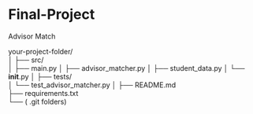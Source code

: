 # Final-Project
Advisor Match



your-project-folder/      
│
├── src/                  
│   ├── main.py
│   ├── advisor_matcher.py
│   ├── student_data.py
│   └── __init__.py
│
├── tests/                
│   └── test_advisor_matcher.py
│
├── README.md             
├── requirements.txt      
└── ( .git folders)
